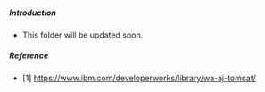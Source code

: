 ##### Introduction
- This folder will be updated soon. 

##### Reference
- [1] https://www.ibm.com/developerworks/library/wa-aj-tomcat/